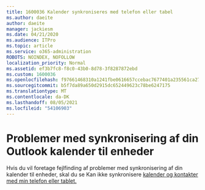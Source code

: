 ```yaml
---
title: 1600036 Kalender synkroniseres med telefon eller tabel
ms.author: daeite
author: daeite
manager: jackiesm
ms.date: 04/21/2020
ms.audience: ITPro
ms.topic: article
ms.service: o365-administration
ROBOTS: NOINDEX, NOFOLLOW
localization_priority: Normal
ms.assetid: ef3b7fc8-f8c0-43b0-8d78-3f8287872ebd
ms.custom: 1600036
ms.openlocfilehash: f97661468310a1241fbe0616657ccebac7677401a235561ca27020be6e27cbbb
ms.sourcegitcommit: b5f7da89a650d2915dc652449623c78be6247175
ms.translationtype: MT
ms.contentlocale: da-DK
ms.lasthandoff: 08/05/2021
ms.locfileid: "54106903"
---
```

# <a name="issues-synchronizing-your-outlook-calendar-to-devices"></a>Problemer med synkronisering af din Outlook kalender til enheder

Hvis du vil foretage fejlfinding af problemer med synkronisering af din kalender til enheder, skal du se Kan ikke synkronisere [kalender og kontakter med min telefon eller tablet.](https://support.office.com/article/8479d764-b9f5-4fff-ba88-edd7c265df9f.aspx)
  

